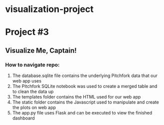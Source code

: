 # visualization-project

# Project #3 

## Visualize Me, Captain!

### How to navigate repo:
1. The database.sqlite file contains the underlying Pitchfork data that our web app uses
2. The Pitchfork SQLite notebook was used to create a merged table and to clean the data up
3. The templates folder contains the HTML used for our web app
4. The static folder contains the Javascript used to manipulate and create the plots on web app
5. The app.py file uses Flask and can be executed to view the finished dashboard
